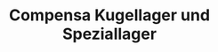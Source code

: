 ---
title: "Compensa Kugellager und Speziallager"
url: /wien/compensa-kugellager-und-speziallager/
shop: Eisenwaren
---